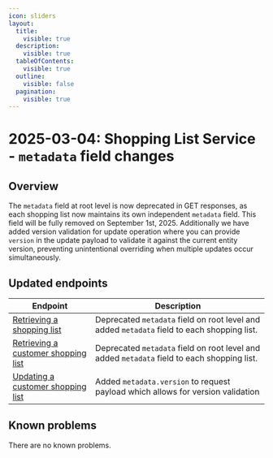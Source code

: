 ```yaml
---
icon: sliders
layout:
  title:
    visible: true
  description:
    visible: true
  tableOfContents:
    visible: true
  outline:
    visible: false
  pagination:
    visible: true
---
```

# 2025-03-04: Shopping List Service - `metadata` field changes

## Overview

The `metadata` field at root level is now deprecated in GET responses, as each shopping list now maintains its own independent `metadata` field. This field will be fully removed on September 1st, 2025. Additionally we have added version validation for update operation where you can provide `version` in the update payload to validate it against the current entity version, preventing unintentional overriding when multiple updates occur simultaneously.

## Updated endpoints

| Endpoint                                                                                                                     | Description                                                                                 |
|------------------------------------------------------------------------------------------------------------------------------|---------------------------------------------------------------------------------------------|
| [Retrieving a shopping list](https://developer.emporix.io/api-references/checkout/shopping-list/api-reference/shopping-lists)                     | Deprecated `metadata` field on root level and added `metadata` field to each shopping list. |
| [Retrieving a customer shopping list](https://developer.emporix.io/api-references/checkout/shopping-list/api-reference/shopping-lists#get-shoppinglist-tenant-shopping-lists-customerid)   | Deprecated `metadata` field on root level and added `metadata` field to each shopping list. |
| [Updating a customer shopping list](https://developer.emporix.io/api-references/checkout/shopping-list/api-reference/shopping-lists#put-shoppinglist-tenant-shopping-lists-customerid)       | Added `metadata.version` to request payload which allows for version validation             |

## Known problems

There are no known problems.
